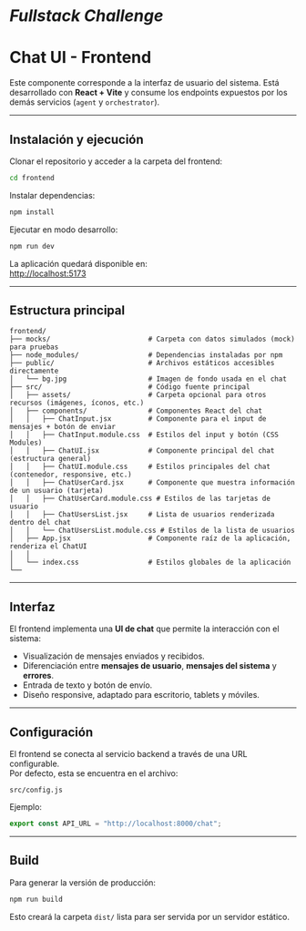 # _Fullstack Challenge_

# Chat UI - Frontend

Este componente corresponde a la interfaz de usuario del sistema. Está desarrollado con **React + Vite** y consume los endpoints expuestos por los demás servicios (`agent` y `orchestrator`).

---

## Instalación y ejecución

Clonar el repositorio y acceder a la carpeta del frontend:

```bash
cd frontend
```

Instalar dependencias:

```bash
npm install
```

Ejecutar en modo desarrollo:

```bash
npm run dev
```

La aplicación quedará disponible en:  
 [http://localhost:5173](http://localhost:5173)

---

##  Estructura principal

```
frontend/
├── mocks/                        # Carpeta con datos simulados (mock) para pruebas
├── node_modules/                 # Dependencias instaladas por npm
├── public/                       # Archivos estáticos accesibles directamente
│   └── bg.jpg                    # Imagen de fondo usada en el chat
├── src/                          # Código fuente principal
│   ├── assets/                   # Carpeta opcional para otros recursos (imágenes, íconos, etc.)
│   ├── components/               # Componentes React del chat
│   │   ├── ChatInput.jsx         # Componente para el input de mensajes + botón de enviar
│   │   ├── ChatInput.module.css  # Estilos del input y botón (CSS Modules)
│   │   ├── ChatUI.jsx            # Componente principal del chat (estructura general)
│   │   ├── ChatUI.module.css     # Estilos principales del chat (contenedor, responsive, etc.)
│   │   ├── ChatUserCard.jsx      # Componente que muestra información de un usuario (tarjeta)
│   │   ├── ChatUserCard.module.css # Estilos de las tarjetas de usuario
│   │   ├── ChatUsersList.jsx     # Lista de usuarios renderizada dentro del chat
│   │   └── ChatUsersList.module.css # Estilos de la lista de usuarios
│   ├── App.jsx                   # Componente raíz de la aplicación, renderiza el ChatUI
│   │
│   └── index.css                 # Estilos globales de la aplicación
└── 

```

---

##  Interfaz

El frontend implementa una **UI de chat** que permite la interacción con el sistema:  

- Visualización de mensajes enviados y recibidos.  
- Diferenciación entre **mensajes de usuario**, **mensajes del sistema** y **errores**.  
- Entrada de texto y botón de envío.  
- Diseño responsive, adaptado para escritorio, tablets y móviles.  

---

##  Configuración

El frontend se conecta al servicio backend a través de una URL configurable.  
Por defecto, esta se encuentra en el archivo:

```
src/config.js
```

Ejemplo:

```js
export const API_URL = "http://localhost:8000/chat";
```

---

## Build

Para generar la versión de producción:

```bash
npm run build
```

Esto creará la carpeta `dist/` lista para ser servida por un servidor estático.  
